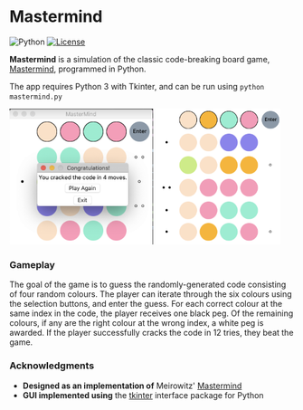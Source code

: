 # Mastermind

![Python](https://img.shields.io/badge/python-v3.7-blue)
[![License](https://img.shields.io/github/license/zakwht/mastermind)](/LICENSE.md)

__Mastermind__ is a simulation of the classic code-breaking board game, [Mastermind](https://en.wikipedia.org/wiki/Mastermind_(board_game)), programmed in Python.

The app requires Python 3 with Tkinter, and can be run using `python mastermind.py`

<div>
  <img src="./gameplay1.png" alt="gameplay1" height=240/>
  <img src="./gameplay2.png" alt="gameplay2" height=240/>
</div>

### Gameplay

The goal of the game is to guess the randomly-generated code consisting of four random colours. The player can iterate through the six colours using the selection buttons, and enter the guess. For each correct colour at the same index in the code, the player receives one black peg. Of the remaining colours, if any are the right colour at the wrong index, a white peg is awarded. If the player successfully cracks the code in 12 tries, they beat the game.

### Acknowledgments
* __Designed as an implementation of__ Meirowitz' [Mastermind](https://en.wikipedia.org/wiki/Mastermind_(board_game))
* __GUI implemented using__ the [tkinter](https://docs.python.org/3.7/library/tkinter.html) interface package for Python
